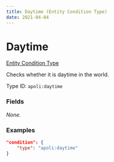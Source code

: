 ```yaml
---
title: Daytime (Entity Condition Type)
date: 2021-04-04
---
```


# Daytime

[Entity Condition Type](../entity_condition_types.md)

Checks whether it is daytime in the world.

Type ID: `apoli:daytime`

### Fields

_None._

### Examples

```json
"condition": {
    "type": "apoli:daytime"
}
```
